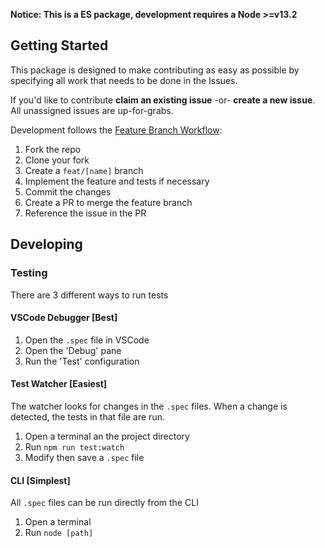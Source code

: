**Notice: This is a ES package, development requires a Node >=v13.2**

## Getting Started

This package is designed to make contributing as easy as possible by specifying all work that needs to be done in the Issues.

If you'd like to contribute **claim an existing issue** -or- **create a new issue**. All unassigned issues are up-for-grabs.

Development follows the [Feature Branch Workflow][feature-workflow]:

1. Fork the repo
2. Clone your fork
3. Create a `feat/[name]` branch
4. Implement the feature and tests if necessary
5. Commit the changes
6. Create a PR to merge the feature branch
7. Reference the issue in the PR

## Developing

### Testing

There are 3 different ways to run tests

#### VSCode Debugger [Best]

1. Open the `.spec` file in VSCode
2. Open the 'Debug' pane
3. Run the 'Test' configuration

#### Test Watcher [Easiest]

The watcher looks for changes in the `.spec` files. When a change is detected, the tests in that file are run.

1. Open a terminal an the project directory
2. Run `npm run test:watch`
3. Modify then save a `.spec` file

#### CLI [Simplest]

All `.spec` files can be run directly from the CLI

1. Open a terminal
2. Run `node [path]`

[feature-workflow]: https://www.atlassian.com/git/tutorials/comparing-workflows/feature-branch-workflow
